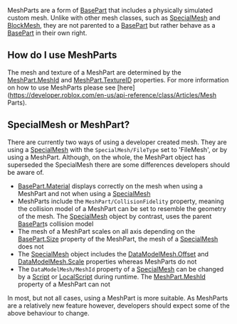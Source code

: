 MeshParts are a form of [BasePart](https://developer.roblox.com/en-us/api-reference/class/BasePart) that includes a physically simulated custom mesh. Unlike with other mesh classes, such as [SpecialMesh](https://developer.roblox.com/en-us/api-reference/class/SpecialMesh) and [BlockMesh](https://developer.roblox.com/en-us/api-reference/class/BlockMesh), they are not parented to a [BasePart](https://developer.roblox.com/en-us/api-reference/class/BasePart) but rather behave as a [BasePart](https://developer.roblox.com/en-us/api-reference/class/BasePart) in their own right.

How do I use MeshParts
----------------------

The mesh and texture of a MeshPart are determined by the [MeshPart.MeshId](https://developer.roblox.com/en-us/api-reference/property/MeshPart/MeshId) and [MeshPart.TextureID](https://developer.roblox.com/en-us/api-reference/property/MeshPart/TextureID) properties. For more information on how to use MeshParts please see [here](https://developer.roblox.com/en-us/api-reference/class/Articles/Mesh Parts).

SpecialMesh or MeshPart?
------------------------

There are currently two ways of using a developer created mesh. They are using a [SpecialMesh](https://developer.roblox.com/en-us/api-reference/class/SpecialMesh) with the `SpecialMesh/FileType` set to 'FileMesh', or by using a MeshPart. Although, on the whole, the MeshPart object has superseded the SpecialMesh there are some differences developers should be aware of.

*   [BasePart.Material](https://developer.roblox.com/en-us/api-reference/property/BasePart/Material) displays correctly on the mesh when using a MeshPart and not when using a [SpecialMesh](https://developer.roblox.com/en-us/api-reference/class/SpecialMesh)
*   MeshParts include the `MeshPart/CollisionFidelity` property, meaning the collision model of a MeshPart can be set to resemble the geometry of the mesh. The [SpecialMesh](https://developer.roblox.com/en-us/api-reference/class/SpecialMesh) object by contrast, uses the parent [BasePart](https://developer.roblox.com/en-us/api-reference/class/BasePart)s collision model
*   The mesh of a MeshPart scales on all axis depending on the [BasePart.Size](https://developer.roblox.com/en-us/api-reference/property/BasePart/Size) property of the MeshPart, the mesh of a [SpecialMesh](https://developer.roblox.com/en-us/api-reference/class/SpecialMesh) does not
*   The [SpecialMesh](https://developer.roblox.com/en-us/api-reference/class/SpecialMesh) object includes the [DataModelMesh.Offset](https://developer.roblox.com/en-us/api-reference/property/DataModelMesh/Offset) and [DataModelMesh.Scale](https://developer.roblox.com/en-us/api-reference/property/DataModelMesh/Scale) properties whereas MeshParts do not
*   The `DataModelMesh/MeshId` property of a [SpecialMesh](https://developer.roblox.com/en-us/api-reference/class/SpecialMesh) can be changed by a [Script](https://developer.roblox.com/en-us/api-reference/class/Script) or [LocalScript](https://developer.roblox.com/en-us/api-reference/class/LocalScript) during runtime. The [MeshPart.MeshId](https://developer.roblox.com/en-us/api-reference/property/MeshPart/MeshId) property of a MeshPart can not

In most, but not all cases, using a MeshPart is more suitable. As MeshParts are a relatively new feature however, developers should expect some of the above behaviour to change.